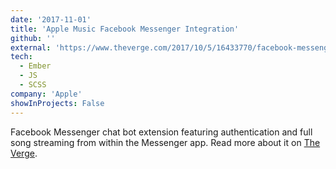 ```yaml
---
date: '2017-11-01'
title: 'Apple Music Facebook Messenger Integration'
github: ''
external: 'https://www.theverge.com/2017/10/5/16433770/facebook-messenger-apple-music-bot-song-streaming'
tech:
  - Ember
  - JS
  - SCSS
company: 'Apple'
showInProjects: False
---
```


Facebook Messenger chat bot extension featuring authentication and full song streaming from within the Messenger app. Read more about it on [The Verge](https://www.theverge.com/2017/10/5/16433770/facebook-messenger-apple-music-bot-song-streaming).
